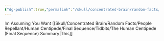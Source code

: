```yaml
---
{"dg-publish":true,"permalink":"/skull/concentrated-brain/random-facts/people-repellant/human-centipede/final-sequence/the-human-centipede-final-sequence/","title":"The Human Centipede (Final Sequence)","dgShowLocalGraph":false}
---
```



Im Assuming You Want [[Skull/Concentrated Brain/Random Facts/People Repellant/Human Centipede/Final Sequence/Tidbits/The Human Centipede (Final Sequence) Summary\|This]] 